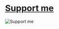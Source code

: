 # [Support me](https://crq.js.org/bwb/test/wechatpay.JPG)

![Support me](https://github.com/crqblog/blob/bwb/test/wechatpay.JPG)
